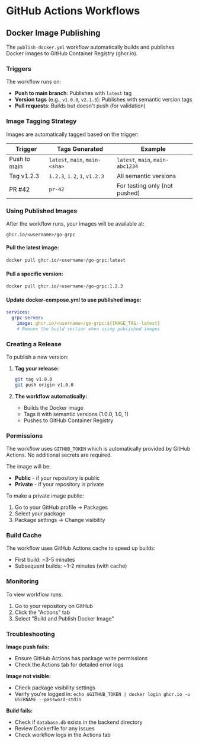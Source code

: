 # GitHub Actions Workflows

## Docker Image Publishing

The `publish-docker.yml` workflow automatically builds and publishes Docker images to GitHub Container Registry (ghcr.io).

### Triggers

The workflow runs on:
- **Push to main branch**: Publishes with `latest` tag
- **Version tags** (e.g., `v1.0.0`, `v2.1.3`): Publishes with semantic version tags
- **Pull requests**: Builds but doesn't push (for validation)

### Image Tagging Strategy

Images are automatically tagged based on the trigger:

| Trigger | Tags Generated | Example |
|---------|---------------|---------|
| Push to main | `latest`, `main`, `main-<sha>` | `latest`, `main`, `main-abc1234` |
| Tag v1.2.3 | `1.2.3`, `1.2`, `1`, `v1.2.3` | All semantic versions |
| PR #42 | `pr-42` | For testing only (not pushed) |

### Using Published Images

After the workflow runs, your images will be available at:

```
ghcr.io/<username>/go-grpc
```

#### Pull the latest image:
```bash
docker pull ghcr.io/<username>/go-grpc:latest
```

#### Pull a specific version:
```bash
docker pull ghcr.io/<username>/go-grpc:1.2.3
```

#### Update docker-compose.yml to use published image:
```yaml
services:
  grpc-server:
    image: ghcr.io/<username>/go-grpc:${IMAGE_TAG:-latest}
    # Remove the build section when using published images
```

### Creating a Release

To publish a new version:

1. **Tag your release:**
   ```bash
   git tag v1.0.0
   git push origin v1.0.0
   ```

2. **The workflow automatically:**
   - Builds the Docker image
   - Tags it with semantic versions (1.0.0, 1.0, 1)
   - Pushes to GitHub Container Registry

### Permissions

The workflow uses `GITHUB_TOKEN` which is automatically provided by GitHub Actions. No additional secrets are required.

The image will be:
- **Public** - if your repository is public
- **Private** - if your repository is private

To make a private image public:
1. Go to your GitHub profile → Packages
2. Select your package
3. Package settings → Change visibility

### Build Cache

The workflow uses GitHub Actions cache to speed up builds:
- First build: ~3-5 minutes
- Subsequent builds: ~1-2 minutes (with cache)

### Monitoring

To view workflow runs:
1. Go to your repository on GitHub
2. Click the "Actions" tab
3. Select "Build and Publish Docker Image"

### Troubleshooting

**Image push fails:**
- Ensure GitHub Actions has package write permissions
- Check the Actions tab for detailed error logs

**Image not visible:**
- Check package visibility settings
- Verify you're logged in: `echo $GITHUB_TOKEN | docker login ghcr.io -u USERNAME --password-stdin`

**Build fails:**
- Check if `database.db` exists in the backend directory
- Review Dockerfile for any issues
- Check workflow logs in the Actions tab

